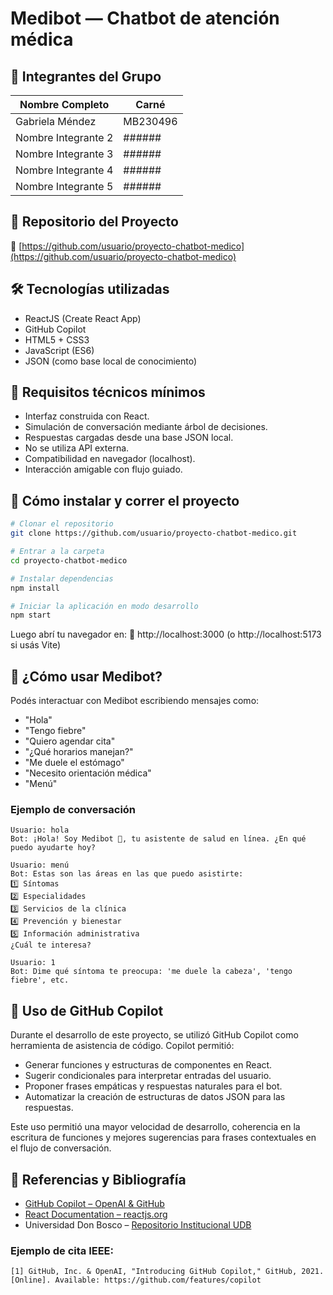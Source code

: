 
# Medibot — Chatbot de atención médica

## 👥 Integrantes del Grupo

| Nombre Completo         | Carné        |
|-------------------------|--------------|
| Gabriela Méndez         | MB230496     |
| Nombre Integrante 2     | ######       |
| Nombre Integrante 3     | ######       |
| Nombre Integrante 4     | ######       |
| Nombre Integrante 5     | ######       |

## 📁 Repositorio del Proyecto

🔗 [https://github.com/usuario/proyecto-chatbot-medico](https://github.com/usuario/proyecto-chatbot-medico)

## 🛠️ Tecnologías utilizadas

- ReactJS (Create React App)
- GitHub Copilot
- HTML5 + CSS3
- JavaScript (ES6)
- JSON (como base local de conocimiento)

## 🧪 Requisitos técnicos mínimos

- Interfaz construida con React.
- Simulación de conversación mediante árbol de decisiones.
- Respuestas cargadas desde una base JSON local.
- No se utiliza API externa.
- Compatibilidad en navegador (localhost).
- Interacción amigable con flujo guiado.

## 🧰 Cómo instalar y correr el proyecto

```bash
# Clonar el repositorio
git clone https://github.com/usuario/proyecto-chatbot-medico.git

# Entrar a la carpeta
cd proyecto-chatbot-medico

# Instalar dependencias
npm install

# Iniciar la aplicación en modo desarrollo
npm start
```

Luego abrí tu navegador en:
🔗 http://localhost:3000 (o http://localhost:5173 si usás Vite)

## 💬 ¿Cómo usar Medibot?

Podés interactuar con Medibot escribiendo mensajes como:

- "Hola"
- "Tengo fiebre"
- "Quiero agendar cita"
- "¿Qué horarios manejan?"
- "Me duele el estómago"
- "Necesito orientación médica"
- "Menú"

### Ejemplo de conversación

```
Usuario: hola  
Bot: ¡Hola! Soy Medibot 🤖, tu asistente de salud en línea. ¿En qué puedo ayudarte hoy?

Usuario: menú  
Bot: Estas son las áreas en las que puedo asistirte:  
1️⃣ Síntomas  
2️⃣ Especialidades  
3️⃣ Servicios de la clínica  
4️⃣ Prevención y bienestar  
5️⃣ Información administrativa  
¿Cuál te interesa?

Usuario: 1  
Bot: Dime qué síntoma te preocupa: 'me duele la cabeza', 'tengo fiebre', etc.
```

## 🤖 Uso de GitHub Copilot

Durante el desarrollo de este proyecto, se utilizó GitHub Copilot como herramienta de asistencia de código. Copilot permitió:

- Generar funciones y estructuras de componentes en React.
- Sugerir condicionales para interpretar entradas del usuario.
- Proponer frases empáticas y respuestas naturales para el bot.
- Automatizar la creación de estructuras de datos JSON para las respuestas.

Este uso permitió una mayor velocidad de desarrollo, coherencia en la escritura de funciones y mejores sugerencias para frases contextuales en el flujo de conversación.

## 🔎 Referencias y Bibliografía

- [GitHub Copilot – OpenAI & GitHub](https://docs.github.com/en/copilot)
- [React Documentation – reactjs.org](https://react.dev/)
- Universidad Don Bosco – [Repositorio Institucional UDB](https://rd.udb.edu.sv/home)

### Ejemplo de cita IEEE:

```
[1] GitHub, Inc. & OpenAI, "Introducing GitHub Copilot," GitHub, 2021. [Online]. Available: https://github.com/features/copilot
```
